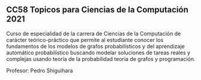 ## CC58 Topicos para Ciencias de la Computación 2021
Curso de especialidad de la carrera de Ciencias de la Computación de carácter teórico-práctico que permite al estudiante conocer los fundamentos de los modelos de grafos probabilísticos y del aprendizaje automático probabilístico buscando modelar soluciones de tareas reales y complejas usando teoría de la probabilidad teoría de grafos y programación.

Profesor: Pedro Shiguihara
